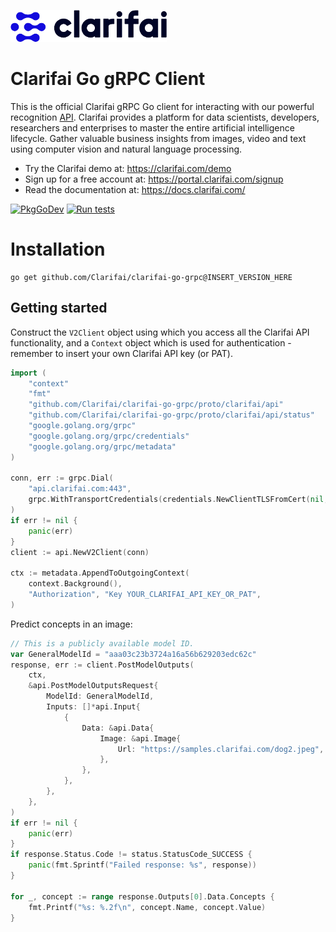 ![Clarifai logo](docs/logo.png)

# Clarifai Go gRPC Client

This is the official Clarifai gRPC Go client for interacting with our powerful recognition
[API](https://docs.clarifai.com).
Clarifai provides a platform for data scientists, developers, researchers and enterprises to master the entire 
artificial intelligence lifecycle. Gather valuable business insights from images, video and text using computer vision 
and natural language processing.

* Try the Clarifai demo at: https://clarifai.com/demo
* Sign up for a free account at: https://portal.clarifai.com/signup
* Read the documentation at: https://docs.clarifai.com/

[![PkgGoDev](https://pkg.go.dev/badge/github.com/Clarifai/clarifai-go-grpc/)](https://pkg.go.dev/github.com/Clarifai/clarifai-go-grpc/)
[![Run tests](https://github.com/Clarifai/clarifai-go-grpc/workflows/Run%20tests/badge.svg)](https://github.com/Clarifai/clarifai-go-grpc/actions)

# Installation

```
go get github.com/Clarifai/clarifai-go-grpc@INSERT_VERSION_HERE
```

## Getting started

Construct the `V2Client` object using which you access all the Clarifai API functionality, and a `Context` object which
is used for authentication - remember to insert your own Clarifai API key (or PAT).

```go
import (
	"context"
	"fmt"
	"github.com/Clarifai/clarifai-go-grpc/proto/clarifai/api"
	"github.com/Clarifai/clarifai-go-grpc/proto/clarifai/api/status"
	"google.golang.org/grpc"
	"google.golang.org/grpc/credentials"
	"google.golang.org/grpc/metadata"
)

conn, err := grpc.Dial(
    "api.clarifai.com:443",
    grpc.WithTransportCredentials(credentials.NewClientTLSFromCert(nil, "")),
)
if err != nil {
    panic(err)
}
client := api.NewV2Client(conn)

ctx := metadata.AppendToOutgoingContext(
    context.Background(),
    "Authorization", "Key YOUR_CLARIFAI_API_KEY_OR_PAT",
)
```

Predict concepts in an image:

```go
// This is a publicly available model ID.
var GeneralModelId = "aaa03c23b3724a16a56b629203edc62c"
response, err := client.PostModelOutputs(
    ctx,
    &api.PostModelOutputsRequest{
        ModelId: GeneralModelId,
        Inputs: []*api.Input{
            {
                Data: &api.Data{
                    Image: &api.Image{
                        Url: "https://samples.clarifai.com/dog2.jpeg",
                    },
                },
            },
        },
    },
)
if err != nil {
    panic(err)
}
if response.Status.Code != status.StatusCode_SUCCESS {
    panic(fmt.Sprintf("Failed response: %s", response))
}

for _, concept := range response.Outputs[0].Data.Concepts {
    fmt.Printf("%s: %.2f\n", concept.Name, concept.Value)
}
```
